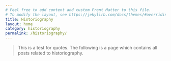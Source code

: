 ```yaml
---
# Feel free to add content and custom Front Matter to this file.
# To modify the layout, see https://jekyllrb.com/docs/themes/#overriding-theme-defaults
title: Historiography
layout: home
category: historiography
permalink: /historiography/
---
```

> This is a test for quotes.
The following is a page which contains all posts related to historiography.

